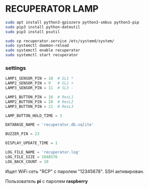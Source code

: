 # RECUPERATOR LAMP

```bash
sudo apt install python3-gpiozero python3-smbus python3-pip
sudo pip3 install python-dateutil
sudo pip3 install psutil

sudo cp recuperator.service /etc/systemd/system/
sudo systemctl daemon-reload
sudo systemctl enable recuperator
sudo systemctl start recuperator
```

### settings

```python
LAMP1_SENSOR_PIN = 10  # SL1 *
LAMP2_SENSOR_PIN = 9   # SL2 +
LAMP3_SENSOR_PIN = 11  # SL3 -

LAMP1_BUTTON_PIN = 16  # ResL1
LAMP2_BUTTON_PIN = 20  # ResL2
LAMP3_BUTTON_PIN = 21  # ResL3

LAMP_BUTTON_HOLD_TIME = 3

DATABASE_NAME = 'recuperator.db.sqlite'

BUZZER_PIN = 23

DISPLAY_UPDATE_TIME = 1

LOG_FILE_NAME = 'recuperator.log'
LOG_FILE_SIZE = 1048576
LOG_BACK_COUNT = 10
```

Ищет WiFi сеть "RCP" с паролем "12345678". SSH активирован.

Пользователь **pi** с паролем **raspberry**
